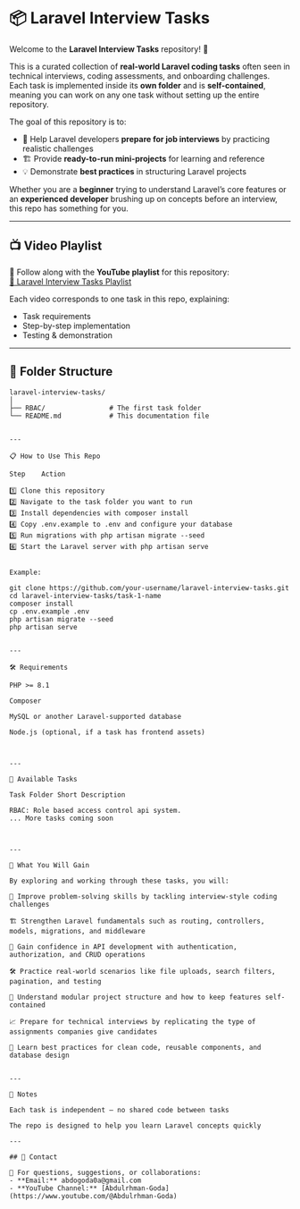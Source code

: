 # 📦 Laravel Interview Tasks

Welcome to the **Laravel Interview Tasks** repository! 🚀  

This is a curated collection of **real-world Laravel coding tasks** often seen in technical interviews, coding assessments, and onboarding challenges.  
Each task is implemented inside its **own folder** and is **self-contained**, meaning you can work on any one task without setting up the entire repository.  

The goal of this repository is to:
- 🎯 Help Laravel developers **prepare for job interviews** by practicing realistic challenges
- 🏗 Provide **ready-to-run mini-projects** for learning and reference
- 💡 Demonstrate **best practices** in structuring Laravel projects

Whether you are a **beginner** trying to understand Laravel’s core features or an **experienced developer** brushing up on concepts before an interview, this repo has something for you.

---

## 📺 Video Playlist

🎥 Follow along with the **YouTube playlist** for this repository:  
[📌 Laravel Interview Tasks Playlist](https://www.youtube.com/playlist?list=PLBy71Vfd0SzV1UmzAJNiZ_rTj5NwUuPdo)

Each video corresponds to one task in this repo, explaining:
- Task requirements
- Step-by-step implementation
- Testing & demonstration

---

## 📂 Folder Structure

```plaintext
laravel-interview-tasks/
│
├── RBAC/                # The first task folder 
└── README.md            # This documentation file


---

📋 How to Use This Repo

Step	Action

1️⃣	Clone this repository
2️⃣	Navigate to the task folder you want to run
3️⃣	Install dependencies with composer install
4️⃣	Copy .env.example to .env and configure your database
5️⃣	Run migrations with php artisan migrate --seed
6️⃣	Start the Laravel server with php artisan serve


Example:

git clone https://github.com/your-username/laravel-interview-tasks.git
cd laravel-interview-tasks/task-1-name
composer install
cp .env.example .env
php artisan migrate --seed
php artisan serve


---

🛠 Requirements

PHP >= 8.1

Composer

MySQL or another Laravel-supported database

Node.js (optional, if a task has frontend assets)



---

📜 Available Tasks

Task Folder	Short Description

RBAC: Role based access control api system.	
...	More tasks coming soon



---

🌟 What You Will Gain

By exploring and working through these tasks, you will:

🧠 Improve problem-solving skills by tackling interview-style coding challenges

🏗 Strengthen Laravel fundamentals such as routing, controllers, models, migrations, and middleware

📡 Gain confidence in API development with authentication, authorization, and CRUD operations

🛠 Practice real-world scenarios like file uploads, search filters, pagination, and testing

🧩 Understand modular project structure and how to keep features self-contained

📈 Prepare for technical interviews by replicating the type of assignments companies give candidates

📝 Learn best practices for clean code, reusable components, and database design


---

📌 Notes

Each task is independent — no shared code between tasks

The repo is designed to help you learn Laravel concepts quickly

---

## 📧 Contact

💬 For questions, suggestions, or collaborations:  
- **Email:** abdogoda0a@gmail.com 
- **YouTube Channel:** [Abdulrhman-Goda](https://www.youtube.com/@Abdulrhman-Goda)  
